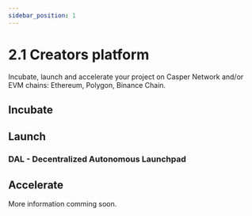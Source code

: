 ```yaml
---
sidebar_position: 1
---
```


# 2.1 Creators platform


Incubate, launch and accelerate your project on Casper Network and/or EVM chains: Ethereum, Polygon, Binance Chain.

## Incubate

## Launch

### DAL - Decentralized Autonomous Launchpad

## Accelerate

More information comming soon.
